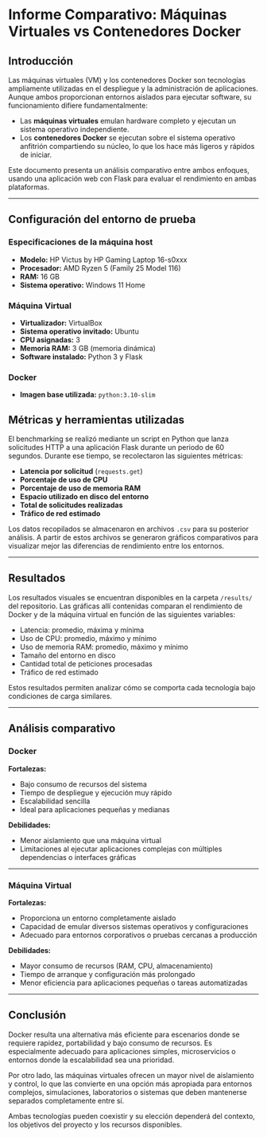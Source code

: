 # Informe Comparativo: Máquinas Virtuales vs Contenedores Docker

## Introducción

Las máquinas virtuales (VM) y los contenedores Docker son tecnologías ampliamente utilizadas en el despliegue y la administración de aplicaciones. Aunque ambos proporcionan entornos aislados para ejecutar software, su funcionamiento difiere fundamentalmente:

- Las **máquinas virtuales** emulan hardware completo y ejecutan un sistema operativo independiente.
- Los **contenedores Docker** se ejecutan sobre el sistema operativo anfitrión compartiendo su núcleo, lo que los hace más ligeros y rápidos de iniciar.

Este documento presenta un análisis comparativo entre ambos enfoques, usando una aplicación web con Flask para evaluar el rendimiento en ambas plataformas.

---

## Configuración del entorno de prueba

### Especificaciones de la máquina host

- **Modelo:** HP Victus by HP Gaming Laptop 16-s0xxx  
- **Procesador:** AMD Ryzen 5 (Family 25 Model 116)  
- **RAM:** 16 GB  
- **Sistema operativo:** Windows 11 Home  

### Máquina Virtual

- **Virtualizador:** VirtualBox  
- **Sistema operativo invitado:** Ubuntu  
- **CPU asignadas:** 3  
- **Memoria RAM:** 3 GB (memoria dinámica)  
- **Software instalado:** Python 3 y Flask  

### Docker

- **Imagen base utilizada:** `python:3.10-slim`  



## Métricas y herramientas utilizadas

El benchmarking se realizó mediante un script en Python que lanza solicitudes HTTP a una aplicación Flask durante un periodo de 60 segundos. Durante ese tiempo, se recolectaron las siguientes métricas:

- **Latencia por solicitud** (`requests.get`)
- **Porcentaje de uso de CPU**
- **Porcentaje de uso de memoria RAM**
- **Espacio utilizado en disco del entorno**
- **Total de solicitudes realizadas**
- **Tráfico de red estimado**

Los datos recopilados se almacenaron en archivos `.csv` para su posterior análisis. A partir de estos archivos se generaron gráficos comparativos para visualizar mejor las diferencias de rendimiento entre los entornos.

---

## Resultados

Los resultados visuales se encuentran disponibles en la carpeta `/results/` del repositorio. Las gráficas allí contenidas comparan el rendimiento de Docker y de la máquina virtual en función de las siguientes variables:

- Latencia: promedio, máxima y mínima
- Uso de CPU: promedio, máximo y mínimo
- Uso de memoria RAM: promedio, máximo y mínimo
- Tamaño del entorno en disco
- Cantidad total de peticiones procesadas
- Tráfico de red estimado

Estos resultados permiten analizar cómo se comporta cada tecnología bajo condiciones de carga similares.

---

## Análisis comparativo

### Docker

**Fortalezas:**

- Bajo consumo de recursos del sistema  
- Tiempo de despliegue y ejecución muy rápido  
- Escalabilidad sencilla  
- Ideal para aplicaciones pequeñas y medianas  

**Debilidades:**

- Menor aislamiento que una máquina virtual  
- Limitaciones al ejecutar aplicaciones complejas con múltiples dependencias o interfaces gráficas  

---

### Máquina Virtual

**Fortalezas:**

- Proporciona un entorno completamente aislado  
- Capacidad de emular diversos sistemas operativos y configuraciones  
- Adecuado para entornos corporativos o pruebas cercanas a producción  

**Debilidades:**

- Mayor consumo de recursos (RAM, CPU, almacenamiento)  
- Tiempo de arranque y configuración más prolongado  
- Menor eficiencia para aplicaciones pequeñas o tareas automatizadas  

---

## Conclusión

Docker resulta una alternativa más eficiente para escenarios donde se requiere rapidez, portabilidad y bajo consumo de recursos. Es especialmente adecuado para aplicaciones simples, microservicios o entornos donde la escalabilidad sea una prioridad.

Por otro lado, las máquinas virtuales ofrecen un mayor nivel de aislamiento y control, lo que las convierte en una opción más apropiada para entornos complejos, simulaciones, laboratorios o sistemas que deben mantenerse separados completamente entre sí.

Ambas tecnologías pueden coexistir y su elección dependerá del contexto, los objetivos del proyecto y los recursos disponibles.
